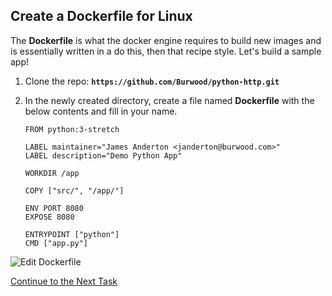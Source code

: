 
## Create a Dockerfile for Linux

The **Dockerfile** is what the docker engine requires to build new images and is essentially written in a do this, then that recipe style. Let's build a sample app!

 1. Clone the repo:  **`https://github.com/Burwood/python-http.git`**
 2. In the newly created directory, create a file named **Dockerfile** with the below contents and fill in your name.
 
		FROM python:3-stretch

		LABEL maintainer="James Anderton <janderton@burwood.com>"
		LABEL description="Demo Python App"

		WORKDIR /app

		COPY ["src/", "/app/"]

		ENV PORT 8080
		EXPOSE 8080

		ENTRYPOINT ["python"]
		CMD ["app.py"]

![Edit Dockerfile](https://github.com/Burwood/containers101/blob/azure/containers_lab/images/Azure_vscode_python_dockerfile_posh.png)


[Continue to the Next Task](https://github.com/Burwood/containers101/blob/azure/containers_lab/azure/task_5.md)
